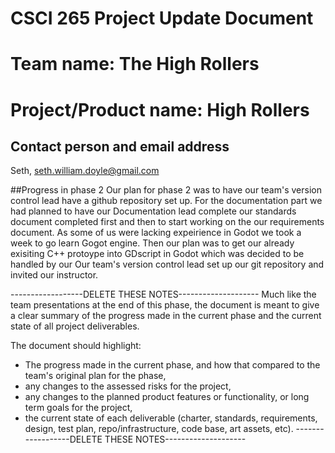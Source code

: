 # CSCI 265 Project Update Document 

# Team name: The High Rollers

# Project/Product name: High Rollers

## Contact person and email address

Seth, seth.william.doyle@gmail.com

##Progress in phase 2
Our plan for phase 2 was to have our team's version control lead have a github repository set up. For the documentation part we had planned to have our Documentation lead complete our standards document completed first and then to start working on the our requirements document. As some of us were lacking expeirience in Godot we took a week to go learn Gogot engine. Then our plan was to get our already exisiting C++ protoype into GDscript in Godot which was decided to be handled by our 
Our team's version control lead set up our git repository and invited our instructor. 


------------------DELETE THESE NOTES--------------------
Much like the team presentations at the end of this phase, the document is meant to give a clear summary of the progress made in the current phase and the current state of all project deliverables.

The document should highlight:
- The progress made in the current phase, and how that compared to the team's original plan for the phase,
- any changes to the assessed risks for the project,
- any changes to the planned product features or functionality, or long term goals for the project,
- the current state of each deliverable (charter, standards, requirements, design, test plan, repo/infrastructure, code base, art assets, etc).
------------------DELETE THESE NOTES--------------------
